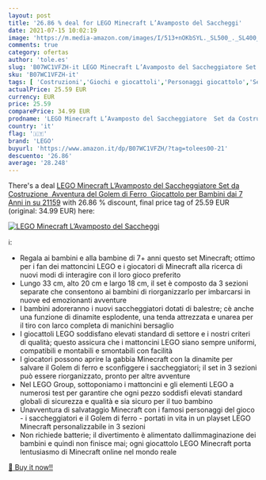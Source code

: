 ```yaml
---
layout: post
title: '26.86 % deal for LEGO Minecraft L’Avamposto del Saccheggi'
date: 2021-07-15 10:02:19
image: 'https://m.media-amazon.com/images/I/513+nOKbSYL._SL500_._SL400_.jpg'
comments: true
category: ofertas
author: 'tole.es'
slug: 'B07WC1VFZH-it LEGO Minecraft L’Avamposto del Saccheggiatore Set da...'
sku: 'B07WC1VFZH-it'
tags: [ 'Costruzioni','Giochi e giocattoli','Personaggi giocattolo','Set di costruzioni giocattolo','lego', ]
actualPrice: 25.59 EUR
currency: EUR
price: 25.59
comparePrice: 34.99 EUR
prodname: 'LEGO Minecraft L’Avamposto del Saccheggiatore  Set da Costruzione  Avventura del Golem di Ferro  Giocattolo per Bambini dai 7 Anni in su  21159'
country: 'it'
flag: '🇮🇹'
brand: 'LEGO'
buyurl: 'https://www.amazon.it/dp/B07WC1VFZH/?tag=tolees00-21'
descuento: '26.86'
average: '28.248'
---
```


There's a deal [LEGO Minecraft L’Avamposto del Saccheggiatore  Set da Costruzione  Avventura del Golem di Ferro  Giocattolo per Bambini dai 7 Anni in su  21159](https://www.amazon.it/dp/B07WC1VFZH/?tag=tolees00-21)  with  26.86 % discount, final price tag of  25.59 EUR (original: 34.99 EUR) here:

[![LEGO Minecraft L’Avamposto del Saccheggi](https://m.media-amazon.com/images/I/513+nOKbSYL._SL500_._SL400_.jpg)](https://www.amazon.it/dp/B07WC1VFZH/?tag=tolees00-21)

ℹ️:

- Regala ai bambini e alla bambine di 7+ anni questo set Minecraft; ottimo per i fan dei mattoncini LEGO e i giocatori di Minecraft alla ricerca di nuovi modi di interagire con il loro gioco preferito
- Lungo 33 cm, alto 20 cm e largo 18 cm, il set è composto da 3 sezioni separate che consentono ai bambini di riorganizzarlo per imbarcarsi in nuove ed emozionanti avventure
- I bambini adoreranno i nuovi saccheggiatori dotati di balestre; cè anche una funzione di dinamite esplodente, una tenda attrezzata e unarea per il tiro con larco completa di manichini bersaglio
- I giocattoli LEGO soddisfano elevati standard di settore e i nostri criteri di qualità; questo assicura che i mattoncini LEGO siano sempre uniformi, compatibili e montabili e smontabili con facilità
- I giocatori possono aprire la gabbia Minecraft con la dinamite per salvare il Golem di ferro e sconfiggere i saccheggiatori; il set in 3 sezioni può essere riorganizzato, pronto per altre avventure
- Nel LEGO Group, sottoponiamo i mattoncini e gli elementi LEGO a numerosi test per garantire che ogni pezzo soddisfi elevati standard globali di sicurezza e qualità e sia sicuro per il tuo bambino
- Unavventura di salvataggio Minecraft con i famosi personaggi del gioco - i saccheggiatori e il Golem di ferro - portati in vita in un playset LEGO Minecraft personalizzabile in 3 sezioni
- Non richiede batterie; il divertimento è alimentato dallimmaginazione dei bambini e quindi non finisce mai; ogni giocattolo LEGO Minecraft porta lentusiasmo di Minecraft online nel mondo reale

[🛒 Buy it now!!](https://www.amazon.it/dp/B07WC1VFZH/?tag=tolees00-21)
